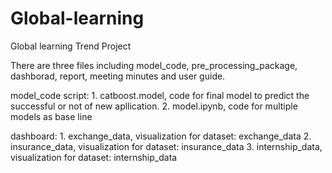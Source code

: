 # Global-learning
Global learning Trend Project 

There are three files including model_code, pre_processing_package, dashborad, report, meeting minutes and user guide.

model_code script: 1. catboost.model, code for final model to predict the successful or not of new apllication.
                   2. model.ipynb, code for multiple models as base line
                   
dashboard: 1. exchange_data, visualization for dataset: exchange_data
           2. insurance_data, visualization for dataset: insurance_data
           3. internship_data, visualization for dataset: internship_data

